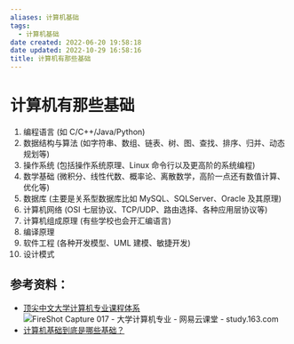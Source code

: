 ```yaml
---
aliases: 计算机基础
tags:
  - 计算机基础
date created: 2022-06-20 19:58:18
date updated: 2022-10-29 16:58:16
title: 计算机有那些基础
---
```


# 计算机有那些基础

1. 编程语言 (如 C/C++/Java/Python)
2. 数据结构与算法 (如字符串、数组、链表、树、图、查找、排序、归并、动态规划等)
3. 操作系统 (包括操作系统原理、Linux 命令行以及更高阶的系统编程)
4. 数学基础 (微积分、线性代数、概率论、离散数学，高阶一点还有数值计算、优化等)
5. 数据库 (主要是关系型数据库比如 MySQL、SQLServer、Oracle 及其原理)
6. 计算机网络 (OSI 七层协议、TCP/UDP、路由选择、各种应用层协议等)
7. 计算机组成原理 (有些学校也会开汇编语言)
8. 编译原理
9. 软件工程 (各种开发模型、UML 建模、敏捷开发)
10. 设计模式

## 参考资料：

- [顶尖中文大学计算机专业课程体系](https://study.163.com/curricula/cs.htm)![FireShot Capture 017 - 大学计算机专业 - 网易云课堂 - study.163.com](https://cdn.jsdelivr.net/gh/FourteenD/PicBed/2020-12-21%2018-26-41_FireShot%20Capture%20017%20-%20%E5%A4%A7%E5%AD%A6%E8%AE%A1%E7%AE%97%E6%9C%BA%E4%B8%93%E4%B8%9A%20-%20%E7%BD%91%E6%98%93%E4%BA%91%E8%AF%BE%E5%A0%82%20-%20study.163.com.png)
- [计算机基础到底是哪些基础？](https://www.zhihu.com/question/31528376/answer/692405340)
